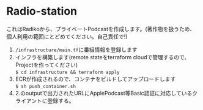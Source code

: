 # Radio-station
これはRadikoから、プライベートPodcastを作成します。(著作物を扱うため、個人利用の範囲にとどめてください。自己責任で!)
1. `/infrastructure/main.tf`に番組情報を登録します
2. インフラを構築します(remote stateをterraform cloudで管理するので、Projectを作ってください)<br>
`$ cd infrastructure && terraform apply`
3. ECRが作成されるので、コンテナをビルドしてアップロードします<br>
`$ sh push_container.sh`
4. 2.のoutputで出力されたURLにApplePodcast等Basic認証に対応しているクライアントに登録する。
